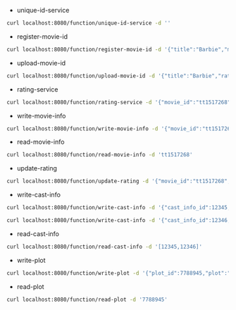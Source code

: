 - unique-id-service

```bash
curl localhost:8080/function/unique-id-service -d ''
```

- register-movie-id

```bash
curl localhost:8080/function/register-movie-id -d '{"title":"Barbie","movie_id":"tt1517268"}'
```

- upload-movie-id

```bash
curl localhost:8080/function/upload-movie-id -d '{"title":"Barbie","rating": 5}'
```

- rating-service

```bash
curl localhost:8080/function/rating-service -d '{"movie_id":"tt1517268", "rating":5, "req_id":"7788945"}'
```

- write-movie-info

```bash
curl localhost:8080/function/write-movie-info -d '{"movie_id":"tt1517268","title":"Barbie","plot_id":113473,"avg_rating":"8.9","num_rating":165314,"casts":[],"thumbnail_ids":[],"photo_ids":[],"video_ids":[]}'
```

- read-movie-info

```bash
curl localhost:8080/function/read-movie-info -d 'tt1517268'
```

- update-rating

```bash
curl localhost:8080/function/update-rating -d '{"movie_id":"tt1517268","sum_uncommitted_rating":477,"num_uncommitted_rating":100}'
```

- write-cast-info

```bash
curl localhost:8080/function/write-cast-info -d '{"cast_info_id":12345,"name":"Kirk Douglas","gender":true,"intro":"Kirk Douglas was an American actor and filmmaker."}'
```

```bash
curl localhost:8080/function/write-cast-info -d '{"cast_info_id":12346,"name":"Jennifer Lawrence","gender":false,"intro":"Considered one of the most successful actresses of her generation, Lawrence was the highest-paid actress in the world in 2015 and 2016."}'
```

- read-cast-info

```bash
curl localhost:8080/function/read-cast-info -d '[12345,12346]'
```

- write-plot

```bash
curl localhost:8080/function/write-plot -d '{"plot_id":7788945,"plot":"One evening at a dance party, Barbie is suddenly stricken with worries about mortality. Overnight, she develops bad breath, cellulite, and flat feet, disrupting her routines and impairing the aura of classic perfection experienced by the Barbies. Weird Barbie, a disfigured doll, tells Barbie to find the child playing with her in the real world to cure her afflictions. Barbie follows the advice and travels to the real world, with Ken joining Barbie by stowing away in her convertible."}'
```

- read-plot

```bash
curl localhost:8080/function/read-plot -d '7788945'
```
